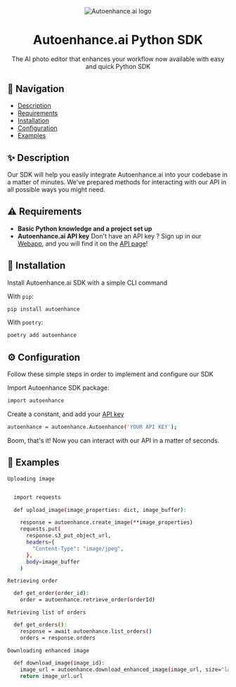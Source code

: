 ## 

<p align="center">
  <img src="https://uploads-ssl.webflow.com/6151887923ecfa4ac66a9e69/65168cccea1c9f0fcb33652c_logo-adaptive.svg" alt="Autoenhance.ai logo" align="center">
</p>

<h1 align="center">Autoenhance.ai Python SDK</h1>

<p align="center">The AI photo editor that enhances your workflow now available with easy and quick Python SDK</p>

## 👋 Navigation

* [Description](#description)
* [Requirements](#requirements)
* [Installation](#installation)
* [Configuration](#configuration)
* [Examples](#examples)

## <a id="description"></a>✨ Description

Our SDK will help you easily integrate Autoenhance.ai into your codebase in a matter of minutes. We've prepared methods for interacting with our API in all possible ways you might need.


## <a id="requirements"></a>⚠️ Requirements

* **Basic Python knowledge and a project set up**
* **Autoenhance.ai API key**
Don't have an API key ? Sign up in our [Webapp](https://www.app.autoenhance.ai/login), and you will find it on the [API page](https://app.autoenhance.ai/application-interface)!


## <a id="installation"></a>🔧 Installation

Install Autoenhance.ai SDK with a simple CLI command

With `pip`:
```bash
pip install autoenhance
```
With `poetry`:
```bash
poetry add autoenhance
```

## <a id="configuration"></a>⚙️ Configuration

Follow these simple steps in order to implement and configure our SDK

Import Autoenhance SDK package:
```bash
import autoenhance
```
Create a constant, and add your [API key](#requirements)
```bash
autoenhance = autoenhance.Autoenhance('YOUR API KEY');
```

Boom, that's it! Now you can interact with our API in a matter of seconds.

## <a id="examples"></a>💎 Examples

`Uploading image`
```bash

  import requests

  def upload_image(image_properties: dict, image_buffer):

    response = autoenhance.create_image(**image_properties)
    requests.put(
      response.s3_put_object_url,
      headers={
        "Content-Type": "image/jpeg",
      },
      body=image_buffer
    )
```

`Retrieving order`
```bash
  def get_order(order_id):
    order = autoenhance.retrieve_order(orderId)
```

`Retrieving list of orders`
```bash
  def get_orders():
    response = await autoenhance.list_orders()
    orders = response.orders
```

`Downloading enhanced image`
```bash
  def download_image(image_id):
    image_url = autoenhance.download_enhanced_image(image_url, size="large")
    return image_url.url
```